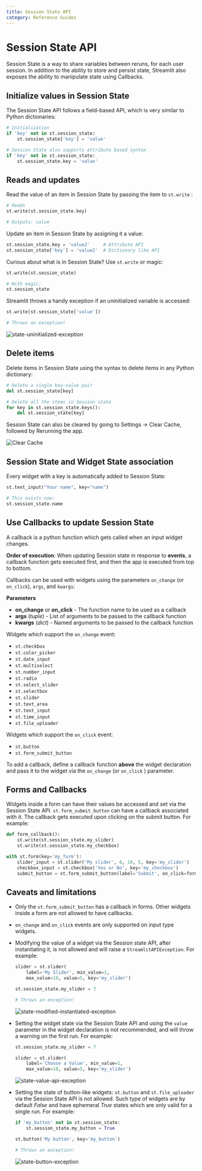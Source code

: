 ```yaml
---
title: Session State API
category: Reference Guides
---
```


# Session State API

Session State is a way to share variables between reruns, for each user session. In addition to the ability to store and persist state, Streamlit also exposes the ability to manipulate state using Callbacks.

## Initialize values in Session State

The Session State API follows a field-based API, which is very similar to Python dictionaries:

```python
# Initialization
if 'key' not in st.session_state:
    st.session_state['key'] = 'value'

# Session State also supports attribute based syntax
if 'key' not in st.session_state:
    st.session_state.key = 'value'
```

## Reads and updates

Read the value of an item in Session State by passing the item to `st.write` :

```python
# Reads
st.write(st.session_state.key)

# Outputs: value
```

Update an item in Session State by assigning it a value:

```python
st.session_state.key = 'value2'     # Attribute API
st.session_state['key'] = 'value2'  # Dictionary like API
```

Curious about what is in Session State? Use `st.write` or magic:

```python
st.write(st.session_state)

# With magic:
st.session_state
```

Streamlit throws a handy exception if an uninitialized variable is accessed:

```python
st.write(st.session_state['value'])

# Throws an exception!
```

![state-uninitialized-exception](_static/img/state_uninitialized_exception.png)

## Delete items

Delete items in Session State using the syntax to delete items in any Python dictionary:

```python
# Delete a single key-value pair
del st.session_state[key]

# Delete all the items in Session state
for key in st.session_state.keys():
    del st.session_state[key]
```

Session State can also be cleared by going to Settings → Clear Cache, followed by Rerunning the app.

<img src="_static/img/clear_cache.png" alt="Clear Cache" />

## Session State and Widget State association

Every widget with a key is automatically added to Session State:

```python
st.text_input("Your name", key="name")

# This exists now:
st.session_state.name
```

## Use Callbacks to update Session State

A callback is a python function which gets called when an input widget changes.

**Order of execution**: When updating Session state in response to **events**, a callback function gets executed first, and then the app is executed from top to bottom.

Callbacks can be used with widgets using the parameters `on_change` (or `on_click`), `args`, and `kwargs`:

**Parameters**

- **on_change** or **on_click** - The function name to be used as a callback
- **args** (_tuple_) - List of arguments to be passed to the callback function
- **kwargs** (_dict_) - Named arguments to be passed to the callback function

Widgets which support the `on_change` event:

- `st.checkbox`
- `st.color_picker`
- `st.date_input`
- `st.multiselect`
- `st.number_input`
- `st.radio`
- `st.select_slider`
- `st.selectbox`
- `st.slider`
- `st.text_area`
- `st.text_input`
- `st.time_input`
- `st.file_uploader`

Widgets which support the `on_click` event:

- `st.button`
- `st.form_submit_button`

To add a callback, define a callback function **above** the widget declaration and pass it to the widget via the `on_change` (or `on_click` ) parameter.

## Forms and Callbacks

Widgets inside a form can have their values be accessed and set via the Session State API. `st.form_submit_button` can have a callback associated with it. The callback gets executed upon clicking on the submit button. For example:

```python
def form_callback():
    st.write(st.session_state.my_slider)
    st.write(st.session_state.my_checkbox)

with st.form(key='my_form'):
    slider_input = st.slider('My slider', 0, 10, 5, key='my_slider')
    checkbox_input = st.checkbox('Yes or No', key='my_checkbox')
    submit_button = st.form_submit_button(label='Submit', on_click=form_callback)
```

## Caveats and limitations

- Only the `st.form_submit_button` has a callback in forms. Other widgets inside a form are not allowed to have callbacks.
- `on_change` and `on_click` events are only supported on input type widgets.
- Modifying the value of a widget via the Session state API, after instantiating it, is not allowed and will raise a `StreamlitAPIException`. For example:

  ```python
  slider = st.slider(
      label='My Slider', min_value=1,
      max_value=10, value=5, key='my_slider')

  st.session_state.my_slider = 7

  # Throws an exception!
  ```

  ![state-modified-instantiated-exception](_static/img/state_modified_instantiated_exception.png)

- Setting the widget state via the Session State API and using the `value` parameter in the widget declaration is not recommended, and will throw a warning on the first run. For example:

  ```python
  st.session_state.my_slider = 7

  slider = st.slider(
      label='Choose a Value', min_value=1,
      max_value=10, value=5, key='my_slider')
  ```

  ![state-value-api-exception](_static/img/state_value_api_exception.png)

- Setting the state of button-like widgets: `st.button` and `st.file_uploader` via the Session State API is not allowed. Such type of widgets are by default _False_ and have ephemeral _True_ states which are only valid for a single run. For example:

  ```python
  if 'my_button' not in st.session_state:
      st.session_state.my_button = True

  st.button('My button', key='my_button')

  # Throws an exception!
  ```

  ![state-button-exception](_static/img/state_button_exception.png)

